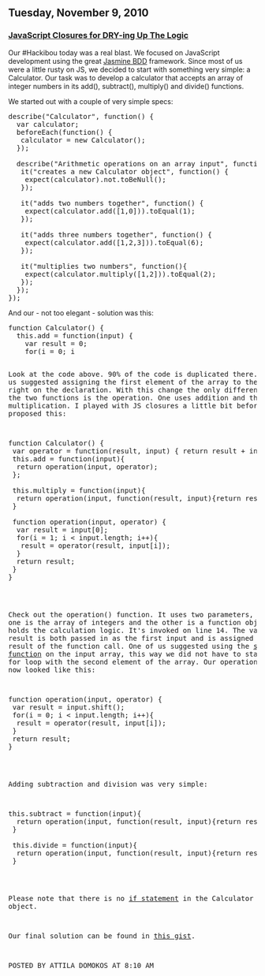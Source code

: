 ## Tuesday, November 9, 2010

### [JavaScript Closures for DRY-ing Up The Logic](http://www.adomokos.com/2010/11/javascript-closures-for-dry-ing-up.html)

Our #Hackibou today was a real blast. We focused on JavaScript development using the great [Jasmine BDD](http://pivotal.github.com/jasmine/) framework. Since most of us were a little rusty on JS, we decided to start with something very simple: a Calculator. Our task was to develop a calculator that accepts an array of integer numbers in its add(), subtract(), multiply() and divide() functions.

We started out with a couple of very simple specs:

<pre class="brush: js">describe("Calculator", function() {
  var calculator;
  beforeEach(function() {
   calculator = new Calculator();
  });

  describe("Arithmetic operations on an array input", function() {
   it("creates a new Calculator object", function() {
    expect(calculator).not.toBeNull();
   });

   it("adds two numbers together", function() {
    expect(calculator.add([1,0])).toEqual(1);
   });

   it("adds three numbers together", function() {
    expect(calculator.add([1,2,3])).toEqual(6);
   });

   it("multiplies two numbers", function(){
    expect(calculator.multiply([1,2])).toEqual(2);
   });
  });
});
</pre>

And our - not too elegant - solution was this:

<pre class="brush: js">function Calculator() {
  this.add = function(input) {
    var result = 0;
    for(i = 0; i<input.length; ++i) {
      result += input[i];
    }
    return result;
  }

  this.multiply = function(input) {
    var result = 1;
    for(i=0; i<input.length; ++i) {
      result *= input[i];
    }
    return result;
  }
}
</pre>

Look at the code above. 90% of the code is duplicated there. One of us suggested assigning the first element of the array to the result right on the declaration. With this change the only difference between the two functions is the operation. One uses addition and the other multiplication. I played with JS closures a little bit before, so I proposed this:

<pre class="brush: js">function Calculator() {
 var operator = function(result, input) { return result + input; };
 this.add = function(input){
  return operation(input, operator);
 };

 this.multiply = function(input){
  return operation(input, function(result, input){return result*input;});
 }

 function operation(input, operator) {
  var result = input[0];
  for(i = 1; i < input.length; i++){
   result = operator(result, input[i]);
  }
  return result;
 }
}
</pre>

Check out the operation() function. It uses two parameters, the first one is the array of integers and the other is a function object that holds the calculation logic. It's invoked on line 14\. The variable result is both passed in as the first input and is assigned as the result of the function call. One of us suggested using the [shift() function](http://www.w3schools.com/jsref/jsref_shift.asp) on the input array, this way we did not have to start our for loop with the second element of the array. Our operation() function now looked like this:

<pre class="brush: js">function operation(input, operator) {
 var result = input.shift();
 for(i = 0; i < input.length; i++){
  result = operator(result, input[i]);
 }
 return result;
}
</pre>

Adding subtraction and division was very simple:

<pre class="brush: js">this.subtract = function(input){
  return operation(input, function(result, input){return result-input;});
 }

 this.divide = function(input){
  return operation(input, function(result, input){return result/input;});
 }
</pre>

Please note that there is no [if statement](http://www.antiifcampaign.com/) in the Calculator object.

Our final solution can be found in [this gist](https://gist.github.com/665954).


POSTED BY ATTILA DOMOKOS AT 8:10 AM
